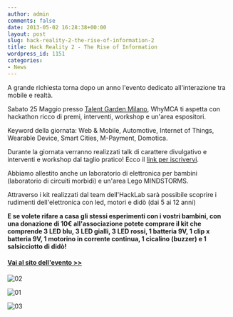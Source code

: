 ```yaml
---
author: admin
comments: false
date: 2013-05-02 16:28:38+00:00
layout: post
slug: hack-reality-2-the-rise-of-information-2
title: Hack Reality 2 - The Rise of Information
wordpress_id: 1151
categories:
- News
---
```


A grande richiesta torna dopo un anno l'evento dedicato all'interazione tra mobile e realtà.




Sabato 25 Maggio presso [Talent Garden Milano](//milano.talentgarden.it/), WhyMCA ti aspetta con hackathon ricco di premi, interventi, workshop e un'area espositori.




Keyword della giornata: Web & Mobile, Automotive, Internet of Things, Wearable Device, Smart Cities, M-Payment, Domotica.




Durante la giornata verranno realizzati talk di carattere divulgativo e interventi e workshop dal taglio pratico! Ecco il [link per iscrivervi](//whymca.eventbrite.com/).




Abbiamo allestito anche un laboratorio di elettronica per bambini (laboratorio di circuiti morbidi) e un'area Lego MINDSTORMS.




Attraverso i kit realizzati dal team dell'HackLab sarà possibile scoprire i rudimenti dell'elettronica con led, motori e didò (dai 5 ai 12 anni)


**E se volete rifare a casa gli stessi esperimenti con i vostri bambini, con una donazione di 10€ all'associazione potete comprare il kit che comprende 3 LED blu, 3 LED gialli, 3 LED rossi, 1 batteria 9V, 1 clip x batteria 9V, 1 motorino in corrente continua, 1 cicalino (buzzer) e 1 salsicciotto di didò!**


#### [Vai al sito dell'evento >>](//www.whymca.org/evento/hack-reality-2-rise-information)


![02](//coderdojomilano.it/wp-content/uploads/2013/05/02.jpeg)

![01](//coderdojomilano.it/wp-content/uploads/2013/05/01.jpeg)

![03](//coderdojomilano.it/wp-content/uploads/2013/05/03.jpeg)






